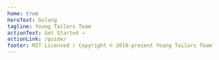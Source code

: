 ```yaml
---
home: true
heroText: Golang
tagline: Young Tailors Team
actionText: Get Started →
actionLink: /guide/
footer: MIT Licensed | Copyright © 2019-present Young Tailors Team
---
```

